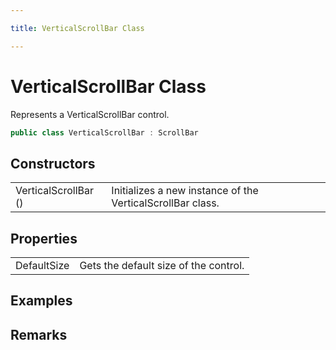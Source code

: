 ```yaml
---

title: VerticalScrollBar Class

---
```


# VerticalScrollBar Class

Represents a VerticalScrollBar control.

```csharp
public class VerticalScrollBar : ScrollBar 
```

## Constructors

<table>
<tr><td>VerticalScrollBar ()</td><td>Initializes a new instance of the VerticalScrollBar class.</td></tr>
</table>

## Properties

<table>
<tr><td>DefaultSize</td><td>Gets the default size of the control.</td></tr>
</table>

<!-- Only change content below this line, anything above this line will be lost when regenerated. -->

## Examples

## Remarks

